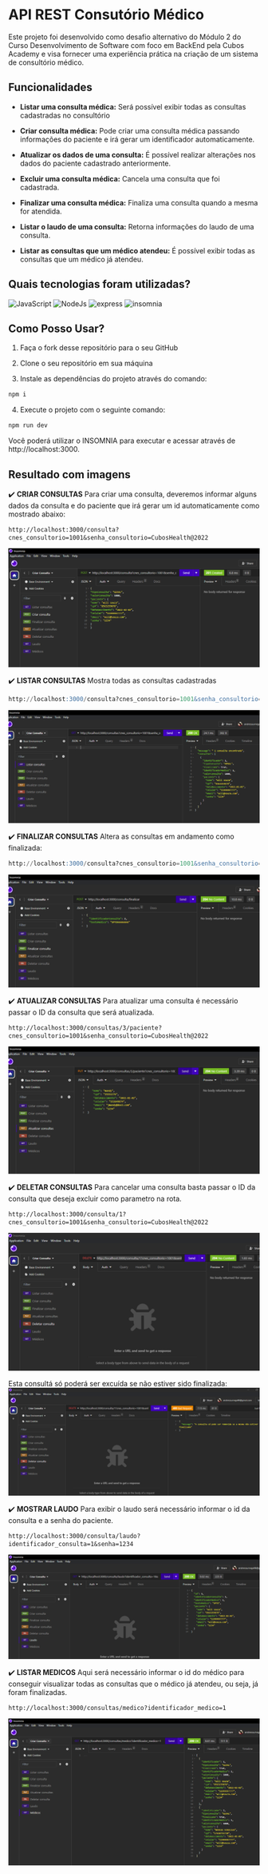 # API REST Consutório Médico

Este projeto foi desenvolvido como desafio alternativo do Módulo 2 do Curso Desenvolvimento de Software com foco em BackEnd pela Cubos Academy e visa fornecer uma experiência prática na criação de um sistema de consultório médico.

## Funcionalidades

- **Listar uma consulta médica:** Será possível exibir todas as consultas cadastradas no consultório

- **Criar consulta médica:**  Pode criar uma consulta médica passando informações do paciente e irá gerar um identificador automaticamente.

- **Atualizar os dados de uma consulta:** É possível realizar alterações nos dados do paciente cadastrado anteriormente.

- **Excluir uma consulta médica:** Cancela uma consulta que foi cadastrada.

- **Finalizar uma consulta médica:** Finaliza uma consulta quando a mesma for atendida.

- **Listar o laudo de uma consulta:** Retorna informações do laudo de uma consulta.

- **Listar as consultas que um médico atendeu:** É possível exibir todas as consultas que um médico já atendeu.

## Quais tecnologias foram utilizadas?

![JavaScript](https://img.shields.io/badge/JavaScript-323330?style=for-the-badge&logo=javascript&logoColor=F7DF1E)
![NodeJs](https://img.shields.io/badge/Node%20js-339933?style=for-the-badge&logo=nodedotjs&logoColor=white)
![express](https://img.shields.io/badge/Express%20js-000000?style=for-the-badge&logo=express&logoColor=white)
![insomnia](https://img.shields.io/badge/Insomnia-5849be?style=for-the-badge&logo=Insomnia&logoColor=white)



## Como Posso Usar?


1. Faça o fork desse repositório para o seu GitHub

2. Clone o seu repositório em sua máquina

3. Instale as dependências do projeto através do comando:

```bash
npm i
```

4. Execute o projeto com o seguinte comando:

```bash
npm run dev
```

Você poderá utilizar o INSOMNIA para executar e acessar através de http://localhost:3000.



## Resultado com imagens

✔️ **CRIAR CONSULTAS**
Para criar uma consulta, deveremos informar alguns dados da consulta e do paciente que irá gerar um id automaticamente como mostrado abaixo:

```
http://localhost:3000/consulta?cnes_consultorio=1001&senha_consultorio=CubosHealth@2022
```
<a href="/img/Criar consulta.png"><img src="/img/Criar consulta.png" title="CRIAR CONSULTA" /></a>


✔️ **LISTAR CONSULTAS**
Mostra todas as consultas cadastradas
```sql
http://localhost:3000/consulta?cnes_consultorio=1001&senha_consultorio=CubosHealth@2022
```
<a href="/img/listar consulta.png"><img src="/img/listar consulta.png" title="LISTAR CONSULTA" /></a>


✔️ **FINALIZAR CONSULTAS**
Altera as consultas em andamento como finalizada:

```sql
http://localhost:3000/consulta?cnes_consultorio=1001&senha_consultorio=CubosHealth@2022
```
<a href="/img/finalizar consulta.png"><img src="/img/finalizar consulta.png" title="finalizar consulta" /></a>


✔️ **ATUALIZAR CONSULTAS**
Para atualizar uma consulta é necessário passar o ID da consulta que será atualizada.
```
http://localhost:3000/consultas/3/paciente?cnes_consultorio=1001&senha_consultorio=CubosHealth@2022
```
<a href="/img/atualizar consulta.png"><img src="/img/atualizar consulta.png" title="atualizar consulta" /></a>


✔️ **DELETAR CONSULTAS**
Para cancelar uma consulta basta passar o ID da consulta que deseja excluir como parametro na rota.
```
http://localhost:3000/consulta/1?cnes_consultorio=1001&senha_consultorio=CubosHealth@2022
```
<a href="/img/deletar consulta.png"><img src="/img/deletar consulta.png" title="DELETAR CONSULTA" /></a>

Esta consultá só poderá ser excuída se não estiver sido finalizada:
<a href="/img/deletar consulta 2.png"><img src="/img/deletar consulta 2.png" title="DELETAR CONSULTA" /></a>


✔️ **MOSTRAR LAUDO**
Para exibir o laudo será necessário informar o id da consulta e a senha do paciente.
```
http://localhost:3000/consulta/laudo?identificador_consulta=1&senha=1234
```
<a href="/img/laudo.png"><img src="/img/laudo.png" title="LAUDO" /></a>


✔️ **LISTAR MEDICOS**
Aqui será necessário informar o id do médico para conseguir visualizar todas as consultas que o médico já atendeu, ou seja, já foram finalizadas.
```
http://localhost:3000/consultas/medico?identificador_medico=1
```
<a href="/img/medicos.png"><img src="/img/medicos.png" title="MEDICOS" /></a>

